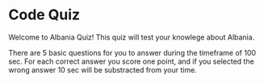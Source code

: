# Code Quiz

Welcome to Albania Quiz! This quiz will test your knowlege about Albania. 

There are 5 basic questions for you to answer during the timeframe of 100 sec.
For each correct answer you score one point, and if you selected the wrong answer 10 sec will be substracted from your time.


